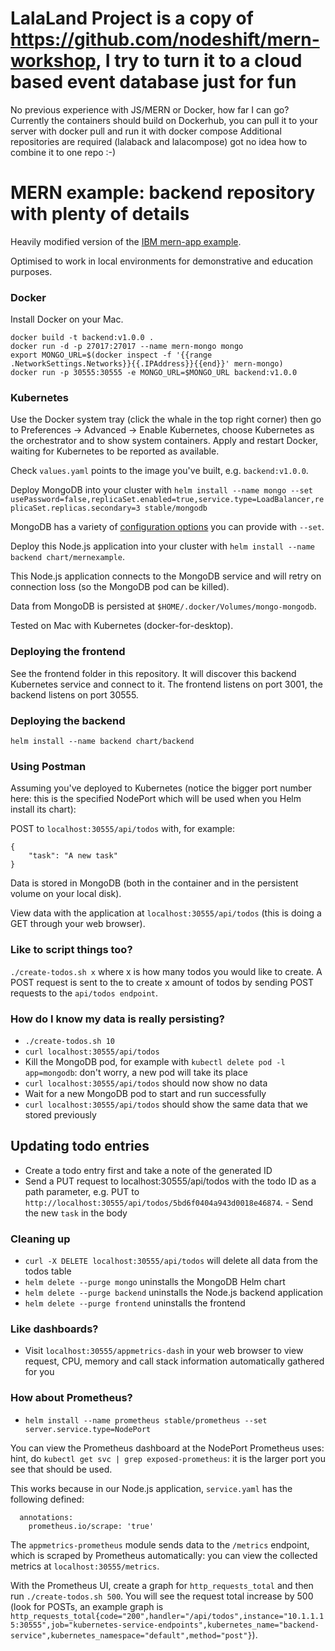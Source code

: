 # LalaLand Project is a copy of https://github.com/nodeshift/mern-workshop, I try to turn it to a cloud based event database just for fun
No previous experience with JS/MERN or Docker, how far I can go?
Currently the containers should build on Dockerhub, you can pull it to your server with docker pull and run it with docker compose
Additional repositories are required (lalaback and lalacompose) got no idea how to combine it to one repo :-)

# MERN example: backend repository with plenty of details
Heavily modified version of the [IBM mern-app example](https://github.com/IBM-Cloud/MERN-app).

Optimised to work in local environments for demonstrative and education purposes.

### Docker

Install Docker on your Mac.

```
docker build -t backend:v1.0.0 .
docker run -d -p 27017:27017 --name mern-mongo mongo
export MONGO_URL=$(docker inspect -f '{{range .NetworkSettings.Networks}}{{.IPAddress}}{{end}}' mern-mongo)
docker run -p 30555:30555 -e MONGO_URL=$MONGO_URL backend:v1.0.0
```

### Kubernetes

Use the Docker system tray (click the whale in the top right corner) then go to Preferences -> Advanced -> Enable Kubernetes, choose Kubernetes as the orchestrator and to show system containers. Apply and restart Docker, waiting for Kubernetes to be reported as available.

Check `values.yaml` points to the image you've built, e.g. `backend:v1.0.0`.

Deploy MongoDB into your cluster with `helm install --name mongo --set usePassword=false,replicaSet.enabled=true,service.type=LoadBalancer,replicaSet.replicas.secondary=3 stable/mongodb`

MongoDB has a variety of [configuration options](https://github.com/helm/charts/tree/HEAD/stable/mongodb) you can provide with `--set`.

Deploy this Node.js application into your cluster with  `helm install --name backend chart/mernexample`. 

This Node.js application connects to the MongoDB service and will retry on connection loss (so the MongoDB pod can be killed).

Data from MongoDB is persisted at `$HOME/.docker/Volumes/mongo-mongodb`.

Tested on Mac with Kubernetes (docker-for-desktop).

### Deploying the frontend
See the frontend folder in this repository. It will discover this backend Kubernetes service and connect to it. The frontend listens on port 3001, the backend listens on port 30555.

### Deploying the backend
`helm install --name backend chart/backend`

### Using Postman

Assuming you've deployed to Kubernetes (notice the bigger port number here: this is the specified NodePort which will be used when you Helm install its chart):

POST to `localhost:30555/api/todos` with, for example:
```
{
	"task": "A new task"
}
```

Data is stored in MongoDB (both in the container and in the persistent volume on your local disk).

View data with the application at `localhost:30555/api/todos` (this is doing a GET through your web browser).

### Like to script things too?
`./create-todos.sh x` where x is how many todos you would like to create. A POST request is sent to the to create x amount of todos by sending POST requests to the `api/todos endpoint`.

### How do I know my data is really persisting?
- `./create-todos.sh 10`
- `curl localhost:30555/api/todos`
- Kill the MongoDB pod, for example with `kubectl delete pod -l app=mongodb`: don't worry, a new pod will take its place
- `curl localhost:30555/api/todos` should now show no data
- Wait for a new MongoDB pod to start and run successfully
- `curl localhost:30555/api/todos` should show the same data that we stored previously

## Updating todo entries
- Create a todo entry first and take a note of the generated ID
- Send a PUT request to localhost:30555/api/todos with the todo ID as a path parameter, e.g. PUT to `http://localhost:30555/api/todos/5bd6f0404a943d0018e46874`. - Send the new `task` in the body

### Cleaning up
- `curl -X DELETE localhost:30555/api/todos` will delete all data from the todos table
- `helm delete --purge mongo` uninstalls the MongoDB Helm chart
- `helm delete --purge backend` uninstalls the Node.js backend application
- `helm delete --purge frontend` uninstalls the frontend

### Like dashboards?
- Visit `localhost:30555/appmetrics-dash` in your web browser to view request, CPU, memory and call stack information automatically gathered for you

### How about Prometheus?
- `helm install --name prometheus stable/prometheus --set server.service.type=NodePort`

You can view the Prometheus dashboard at the NodePort Prometheus uses: hint, do `kubectl get svc | grep exposed-prometheus`: it is the larger port you see that should be used.

This works because in our Node.js application, `service.yaml` has the following defined:

```
  annotations:
    prometheus.io/scrape: 'true'
```

The `appmetrics-prometheus` module sends data to the `/metrics` endpoint, which is scraped by Prometheus automatically: you can view the collected metrics at `localhost:30555/metrics`.

With the Prometheus UI, create a graph for `http_requests_total` and then run `./create-todos.sh 500`. You will see the request total increase by 500 (look for POSTs, an example graph is `http_requests_total{code="200",handler="/api/todos",instance="10.1.1.15:30555",job="kubernetes-service-endpoints",kubernetes_name="backend-service",kubernetes_namespace="default",method="post"}`). 
